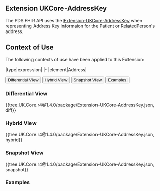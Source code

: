 ## Extension UKCore-AddressKey

The PDS FHIR API uses the <a href="https://simplifier.net/guide/UKCoreDevelopment2/ExtensionUKCore-AddressKey" target="_blank">Extension-UKCore-AddressKey</a> when representing Address Key informaion for the Patient or RelatedPerson's address.

## Context of Use ##
The following contexts of use have been applied to this Extension:

|type|expression|
|-
|element|Address|

<div class="tab">
  <button class="tablinks" onclick="openTab(event, 'Differential View')">Differential View</button>
  <button class="tablinks" onclick="openTab(event, 'Hybrid View')">Hybrid View</button>
  <button class="tablinks active" onclick="openTab(event, 'Snapshot View')">Snapshot View</button>
  <button class="tablinks" onclick="openTab(event, 'Examples')">Examples</button>
</div>

<div id="Differential View" class="tabcontent">
  <h3>Differential View</h3>
{{tree:UK.Core.r4@1.4.0/package/Extension-UKCore-AddressKey.json, diff}}
</div>

<div id="Hybrid View" class="tabcontent" style="display:block">
  <h3>Hybrid View</h3>
{{tree:UK.Core.r4@1.4.0/package/Extension-UKCore-AddressKey.json, hybrid}}
</div>

<div id="Snapshot View" class="tabcontent">
  <h3>Snapshot View</h3>
 {{tree:UK.Core.r4@1.4.0/package/Extension-UKCore-AddressKey.json, snapshot}}
</div>

<div id="Examples" class="tabcontent">
  <h3>Examples</h3>

</div>
